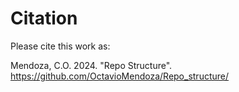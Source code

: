# Citation

Please cite this work as:

Mendoza, C.O. 2024. "Repo Structure". https://github.com/OctavioMendoza/Repo_structure/
